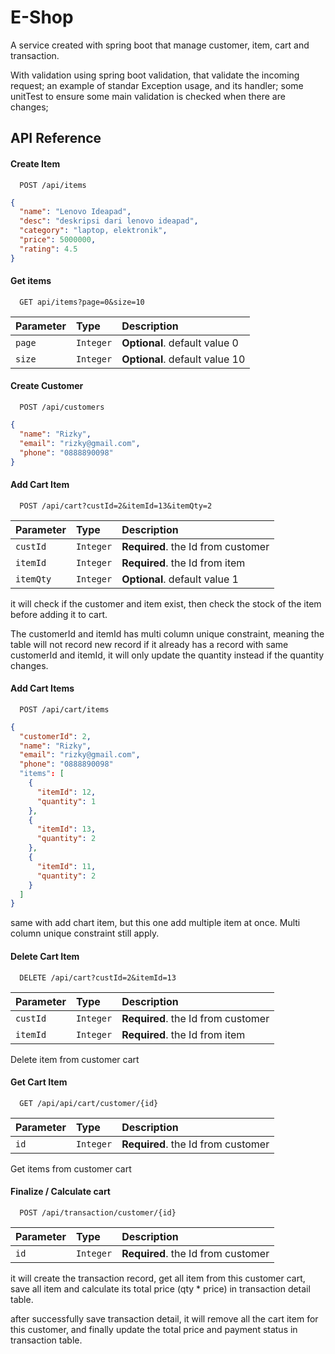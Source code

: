 # E-Shop

A service created with spring boot that manage customer, item, cart and transaction.  

With validation using spring boot validation, that validate the incoming request;
an example of standar Exception usage, and its handler;
some unitTest to ensure some main validation is checked when there are changes;

## API Reference

#### Create Item

```http
  POST /api/items
```

```json
{
  "name": "Lenovo Ideapad",
  "desc": "deskripsi dari lenovo ideapad",
  "category": "laptop, elektronik",
  "price": 5000000,
  "rating": 4.5
}
```

#### Get items

```http
  GET api/items?page=0&size=10
```

| Parameter | Type     | Description                |
| :-------- | :------- | :------------------------- |
| `page` | `Integer` | **Optional**. default value 0 |
| `size` | `Integer` | **Optional**. default value 10 |

#### Create Customer

```http
  POST /api/customers
```

```json
{
  "name": "Rizky",
  "email": "rizky@gmail.com",
  "phone": "0888890098"
}
```

#### Add Cart Item 

```http
  POST /api/cart?custId=2&itemId=13&itemQty=2
```

| Parameter | Type     | Description                |
| :-------- | :------- | :------------------------- |
| `custId` | `Integer` | **Required**. the Id from customer |
| `itemId` | `Integer` | **Required**. the Id from item |
| `itemQty` | `Integer` | **Optional**. default value 1 |

it will check if the customer and item exist, then check the stock of the item before adding it to cart. 

The customerId and itemId has multi column unique constraint, meaning the table will not record new record if it already has a record with same customerId and itemId, it will only update the quantity instead if the quantity changes.

#### Add Cart Items 

```http
  POST /api/cart/items
```
```json
{
  "customerId": 2,
  "name": "Rizky",
  "email": "rizky@gmail.com",
  "phone": "0888890098"
  "items": [
    {
      "itemId": 12,
      "quantity": 1
    },
    {
      "itemId": 13,
      "quantity": 2
    },
    {
      "itemId": 11,
      "quantity": 2
    }
  ]
}
```
same with add chart item, but this one add multiple item at once. Multi column unique constraint still apply.

#### Delete Cart Item 

```http
  DELETE /api/cart?custId=2&itemId=13
```

| Parameter | Type     | Description                |
| :-------- | :------- | :------------------------- |
| `custId` | `Integer` | **Required**. the Id from customer |
| `itemId` | `Integer` | **Required**. the Id from item |

Delete item from customer cart

#### Get Cart Item 

```http
  GET /api/api/cart/customer/{id}
```

| Parameter | Type     | Description                |
| :-------- | :------- | :------------------------- |
| `id` | `Integer` | **Required**. the Id from customer |

Get items from customer cart 

#### Finalize / Calculate cart 

```http
  POST /api/transaction/customer/{id}
```

| Parameter | Type     | Description                |
| :-------- | :------- | :------------------------- |
| `id` | `Integer` | **Required**. the Id from customer |

it will create the transaction record, get all item from this customer cart, save all item and calculate its total price (qty * price) in transaction detail table.

after successfully save transaction detail, it will remove all the cart item for this customer, and finally update the total price and payment status in transaction table.
